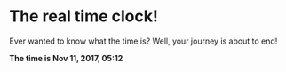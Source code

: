 # The real time clock!

Ever wanted to know what the time is? Well, your journey is about to end!

**The time is Nov 11, 2017, 05:12**